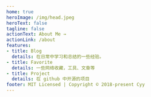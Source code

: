 ```yaml
---
home: true
heroImage: /img/head.jpeg
heroText: false
tagline: false
actionText: About Me →
actionLink: /about
features:
- title: Blog
  details: 在日常中学习和总结的一些经验。
- title: Favorite
  details: 一些网络收藏，工具、文章等
- title: Project
  details: 在 github 中开源的项目
footer: MIT Licensed | Copyright © 2018-present Cyy
---
```

